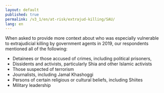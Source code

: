 ```yaml
---
layout: default
published: true
permalink: /v3_1/en/at-risk/extrajud-killing/SAU/
lang: en
---
```


When asked to provide more context about who was especially vulnerable to extrajudicial killing by government agents in 2019, our respondents mentioned all of the following:
- Detainees or those accused of crimes, including political prisoners, 
- Dissidents and activists, particularly Shia and other Islamic activists  
- Those suspected of terrorism  
- Journalists, including Jamal Khashoggi 
- Persons of certain religious or cultural beliefs, including Shiites  
- Military leadership  